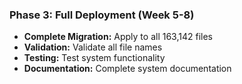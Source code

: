 ### Phase 3: Full Deployment (Week 5-8)

- **Complete Migration:** Apply to all 163,142 files
- **Validation:** Validate all file names
- **Testing:** Test system functionality
- **Documentation:** Complete system documentation
